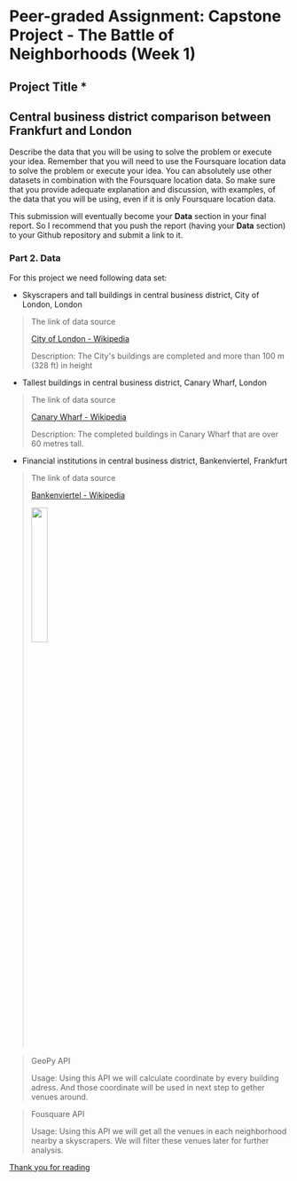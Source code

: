 # Peer-graded Assignment: Capstone Project - The Battle of Neighborhoods (Week 1)

## Project Title *
## Central business district comparison between Frankfurt and London

Describe the data that you will be using to solve the problem or execute your idea. Remember that you will need to use the 
Foursquare location data to solve the problem or execute your idea. You can absolutely use other datasets in combination with 
the Foursquare location data. So make sure that you provide adequate explanation and discussion, with examples, of the data that you will be using, even if it is only Foursquare location data.

This submission will eventually become your __Data__ section in your final report. So I recommend that you push the report (having your __Data__ section) to your Github repository and submit a link to it.

### Part 2. Data

For this project we need following data set:

- Skyscrapers and tall buildings in central business district, City of London, London

> The link of data source 
>
> [City of London - Wikipedia](https://en.wikipedia.org/wiki/City_of_London)
>
> Description: The City's buildings are completed and more than 100 m (328 ft) in height   

- Tallest buildings in central business district, Canary Wharf, London

> The link of data source 
> 
> [Canary Wharf - Wikipedia](https://en.wikipedia.org/wiki/Canary_Wharf)
>
> Description: The completed buildings in Canary Wharf that are over 60 metres tall. 

- Financial institutions in central business district, Bankenviertel, Frankfurt 

> The link of data source 
>
> [Bankenviertel - Wikipedia](https://en.wikipedia.org/wiki/Bankenviertel) 
>
> <img src="https://upload.wikimedia.org/wikipedia/commons/thumb/4/48/Eurotower-04-09.jpg/330px-Eurotower-04-09.jpg" width="25%">

> GeoPy API
>
> Usage: Using this API we will calculate coordinate by every building adress. And those coordinate will be used in next step to gether venues around. 

> Fousquare API
>
> Usage: Using this API we will get all the venues in each neighborhood nearby a skyscrapers. We will filter these venues later for further analysis.

<u>Thank you for reading</u>
